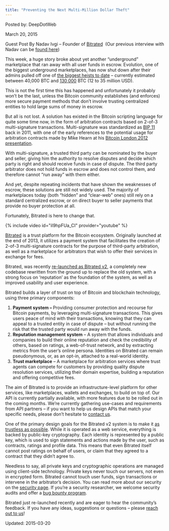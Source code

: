 ```yaml
---
title: "Preventing the Next Multi-Million Dollar Theft"
---
```


Posted by: DeepDotWeb 

<span>March 20, 2015</span>

<p>Guest Post By Nadav Ivgi &#8211; Founder of <a href="https://www.bitrated.com/">Bitrated</a>  (Our previous interview with Nadav can be <a href="https://gir.pub/deepdotweb/2014/02/17/bitrated-bitcoin-arbitration-marketplace/">found here</a>)</p>
<p>This week, a huge story broke about yet another “underground” marketplace that ran away with all user funds in escrow. Evolution, one of the biggest underground marketplaces, has now shut down after their admins pulled off one of <a href="https://gir.pub/deepdotweb/2015/03/18/evolution-marketplace-exit-scam-biggest-exist-scam-ever/">the biggest heists to date</a> &#8211; currently estimated between 40,000 BTC and <a href="https://gir.pub/deepdotweb/2015/03/18/interview-with-nswgreat-evolution-staff-member/">130,000</a> BTC (12 to 35 million USD).</p>
<p>This is not the first time this has happened and unfortunately it probably won’t be the last, unless the Bitcoin community establishes (and enforces) more secure payment methods that don’t involve trusting centralized entities to hold large sums of money in escrow.</p>
<p>But all is not lost. A solution has existed in the Bitcoin scripting language for quite some time now, in the form of arbitration contracts based on 2-of-3 multi-signature transactions. Multi-signature was standardized as <a href="https://github.com/bitcoin/bips/blob/master/bip-0011.mediawiki">BIP 11</a> back in 2011, with one of the early references to the potential usage for arbitration contracts made by Mike Hearn at his <a href="https://www.youtube.com/watch?v=mD4L7xDNCmA#t=303">Bitcoin London 2012 presentation</a>.</p>
<p>With multi-signature, a trusted third party can be nominated by the buyer and seller, giving him the authority to resolve disputes and decide which party is right and should receive funds in case of dispute. The third party arbitrator does not hold funds in escrow and does not control them, and therefore cannot “run away” with them either.</p>
<p>And yet, despite repeating incidents that have shown the weaknesses of escrow, these solutions are still not widely used. The majority of marketplaces today (both “hidden” and “clear-web” ones) still rely on a standard centralized escrow, or on direct buyer to seller payments that provide no buyer protection at all.</p>
<p>Fortunately, Bitrated is here to change that.</p>

{% include video id="iI9hpFUa_CI" provider="youtube" %}

<p><a href="https://www.bitrated.com/">Bitrated</a> is a trust platform for the Bitcoin ecosystem. Originally launched at the end of 2013, it utilizes a payment system that facilitates the creation of 2-of-3 multi-signature contracts for the purpose of third-party arbitration, as well as a marketplace for arbitrators that wish to offer their services in exchange for fees.</p>
<p>Bitrated, was recently <a href="https://bitcoinmagazine.com/19371/bitrated-unveils-reputation-system-multisig-escrow/">re-launched as Bitrated v2</a>, a completely new codebase rewritten from the ground up to replace the old system, with a strong focus on ‘reputation’ as the foundation of the system, as well as improved usability and user experience.</p>
<p>Bitrated builds a layer of trust on top of Bitcoin and blockchain technology, using three primary components:</p>
<ol>
<li><strong>Payment system &#8211; </strong>Providing consumer protection and recourse for Bitcoin payments, by leveraging multi-signature transactions. This gives users peace of mind with their transactions, knowing that they can appeal to a trusted entity in case of dispute &#8211; but without running the risk that the trusted party would run away with the funds.</li>
<li><strong>Reputation management system</strong> &#8211; A system that allows individuals and companies to build their online reputation and check the credibility of others, based on ratings, a web-of-trust network, and by extracting metrics from the user’s online persona. Identities on Bitrated can remain pseudonymous, or, as an opt-in, attached to a real-world identity.</li>
<li><strong>Trust marketplace</strong> &#8211; A marketplace for arbitration services where trust agents can compete for customers by providing quality dispute resolution services, utilizing their domain expertise, building a reputation and offering competitive fees.</li>
</ol>
<p>The aim of Bitrated is to provide an infrastructure-level platform for other services, like marketplaces, wallets and exchanges, to build on top of. Our API is currently partially available, with more features due to be rolled out in the coming months. We’re currently gathering use-cases and requirements from API partners &#8211; if you want to help us design APIs that match your specific needs, please don’t hesitate to <a href="mailto:api@bitrated.com">contact us</a>.</p>
<p>One of the primary design goals for the Bitrated v2 system is to make it <a href="https://www.bitrated.com/security#trustless-server-model">as trustless as possible</a>. While it is operated as a web service, everything is backed by public-key cryptography. Each identity is represented by a public key, which is used to sign statements and actions made by the user, such as contracts, ratings and profile data. This means that even Bitrated itself cannot post ratings on behalf of users, or claim that they agreed to a contract that they didn’t agree to.</p>
<p>Needless to say, all private keys and cryptographic operations are managed using client-side technology. Private keys never touch our servers, not even in encrypted form. Bitrated cannot touch user funds, sign transactions or intervene in the arbitrator’s decision. You can read more about our security on the <a href="https://www.bitrated.com/security">security page</a>. If you’re a security researcher, we welcome security audits and offer a <a href="https://www.bitrated.com/bounty">bug bounty program</a>.</p>
<p>Bitrated just re-launched recently and are eager to hear the community’s feedback. If you have any ideas, suggestions or questions &#8211; please <a href="https://www.bitrated.com/contact">reach out to us</a>!</p>

Updated: 2015-03-20